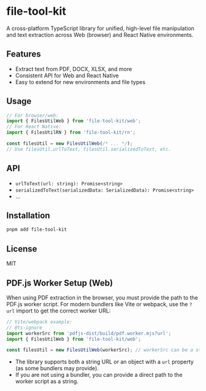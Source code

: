 # file-tool-kit

A cross-platform TypeScript library for unified, high-level file manipulation and text extraction across Web (browser) and React Native environments.

## Features
- Extract text from PDF, DOCX, XLSX, and more
- Consistent API for Web and React Native
- Easy to extend for new environments and file types

## Usage
```ts
// For browser/web:
import { FilesUtilWeb } from 'file-tool-kit/web';
// For React Native:
import { FilesUtilRN } from 'file-tool-kit/rn';

const filesUtil = new FilesUtilWeb(/* ... */);
// Use filesUtil.urlToText, filesUtil.serializedToText, etc.
```

## API
- `urlToText(url: string): Promise<string>`
- `serializedToText(serializedData: SerializedData): Promise<string>`
- ...

## Installation
```sh
pnpm add file-tool-kit
```

## License
MIT 

## PDF.js Worker Setup (Web)

When using PDF extraction in the browser, you must provide the path to the PDF.js worker script. For modern bundlers like Vite or webpack, use the `?url` import to get the correct worker URL:

```ts
// Vite/webpack example:
// @ts-ignore
import workerSrc from 'pdfjs-dist/build/pdf.worker.mjs?url';
import { FilesUtilWeb } from 'file-tool-kit/web';

const filesUtil = new FilesUtilWeb(workerSrc); // workerSrc can be a string or { url: string }
```

- The library supports both a string URL or an object with a `url` property (as some bundlers may provide).
- If you are not using a bundler, you can provide a direct path to the worker script as a string. 